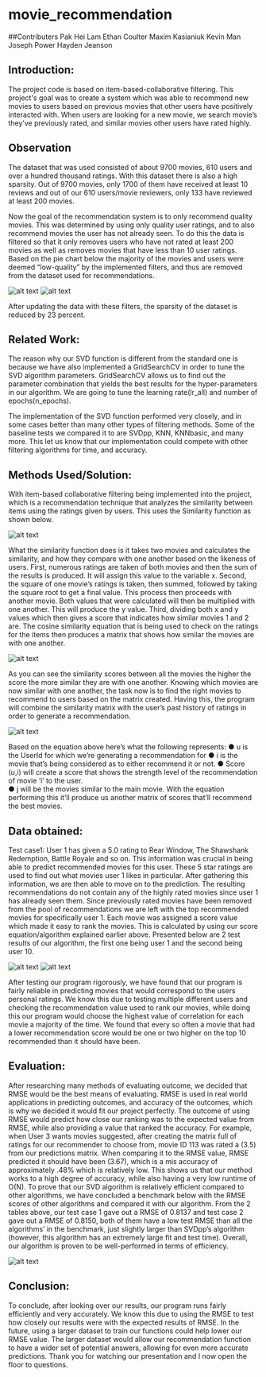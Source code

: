 # movie_recommendation
##Contributers
Pak Hei Lam
Ethan Coulter
Maxim Kasianiuk
Kevin Man
Joseph Power
Hayden Jeanson

## Introduction:
The project code is based on item-based-collaborative filtering. This project's goal was to create a system which was able to recommend new movies to users based on previous movies that other users have positively interacted with. When users are looking for a new movie, we search movie’s they’ve previously rated, and similar movies other users have rated highly. 

## Observation
The dataset that was used consisted of about 9700 movies, 610 users and over a hundred thousand ratings. With this dataset there is also a high sparsity. Out of 9700 movies, only 1700 of them have received at least 10 reviews and out of our 610 users/movie reviewers, only 133 have reviewed at least 200 movies. 

Now the goal of the recommendation system is to only recommend quality movies. This was determined by using only quality user ratings, and to also recommend movies the user has not already seen. To do this the data is filtered so that it only removes users who have not rated at least 200 movies as well as removes movies that have less than 10 user ratings. Based on the pie chart below the majority of the movies and users were deemed “low-quality” by the implemented filters, and thus are removed from the dataset used for recommendations. 

![alt text](https://github.com/s03018296/movie_recommendation/blob/a1cc33710ea28ece778939b7fb7dfe24e8f64a50/images/pie1.jpg)
![alt text](https://github.com/s03018296/movie_recommendation/blob/a1cc33710ea28ece778939b7fb7dfe24e8f64a50/images/pie2.jpg)

After updating the data with these filters, the sparsity of the dataset is reduced by 23 percent.

## Related Work:
The reason why our SVD function is different from the standard one is because we have also implemented a GridSearchCV in order to tune the SVD algorithm parameters. GridSearchCV allows us to find out the parameter combination that yields the best results for the hyper-parameters in our algorithm. We are going to tune the learning rate(lr_all) and number of epochs(n_epochs). 

The implementation of the SVD function performed very closely, and in some cases better than many other types of filtering methods. Some of the baseline tests we compared it to are SVDpp, KNN, KNNbasic, and many more. This let us know that our implementation could compete with other filtering algorithms for time, and accuracy. 
## Methods Used/Solution:
With item-based collaborative filtering being implemented into the project, which is a recommendation technique that analyzes the similarity between items using the ratings given by users. This uses the Similarity function as shown below. 

![alt text](https://github.com/s03018296/movie_recommendation/blob/a1cc33710ea28ece778939b7fb7dfe24e8f64a50/images/similarity.jpg)

What the similarity function does is it takes two movies and calculates the similarity, and how they compare with one another based on the likeness of users. First, numerous ratings are taken of both movies and then the sum of the results is produced. It will assign this value to the variable x. Second, the square of one movie’s ratings is taken, then summed, followed by taking the square root to get a final value. This process then proceeds with another movie. Both values that were calculated will then be multiplied with one another. This will  produce the y value. Third, dividing both x and y values which then gives a score that indicates how similar movies 1 and 2 are. The cosine similarity equation that is being used to check on the ratings for the items then produces a matrix that shows how similar the movies are with one another. 

![alt text](https://github.com/s03018296/movie_recommendation/blob/a1cc33710ea28ece778939b7fb7dfe24e8f64a50/images/movieID_matrix.jpg)

As you can see the similarity scores between all the movies the higher the score the more similar they are with one another. Knowing which movies are now similar with one another, the task now is to find the right movies to recommend to users based on the matrix created. Having this, the program will combine the similarity matrix with the user’s past history of ratings in order to generate a recommendation. 

![alt text](https://github.com/s03018296/movie_recommendation/blob/a1cc33710ea28ece778939b7fb7dfe24e8f64a50/images/score.jpg)

Based on the equation above here’s what the following represents:
●	u is the UserId for which we’re generating a recommendation for
●	 i is the movie that’s being considered as to either recommend it or not. 
●	Score (u,i) will create a score that shows the strength level of the recommendation of movie ‘i’ to the user.  
●	j will be the movies similar to the main movie. 
With the equation performing this it’ll produce us another matrix of scores that’ll recommend the best movies. 

## Data obtained:
Test case1: User 1 has given a 5.0 rating to Rear Window, The Shawshank Redemption, Battle Royale and so on. This information was crucial in being able to predict recommended movies for this user. These 5 star ratings are used to find out what movies user 1 likes in particular. After gathering this information, we are then able to move on to the prediction. The resulting recommendations do not contain any of the highly rated movies since user 1 has already seen them. Since previously rated movies have been removed from the pool of recommendations we are left with the top recommended movies for specifically user 1. Each movie was assigned a score value which made it easy to rank the movies. This is calculated by using our score equation/algorithm explained earlier above. Presented below are 2 test results of our algorithm, the first one being user 1 and the second being user 10. 

![alt text](https://github.com/s03018296/movie_recommendation/blob/a1cc33710ea28ece778939b7fb7dfe24e8f64a50/images/result1.jpg)
![alt text](https://github.com/s03018296/movie_recommendation/blob/a1cc33710ea28ece778939b7fb7dfe24e8f64a50/images/result10.jpg)

After testing our program rigorously, we have found that our program is fairly reliable in predicting movies that would correspond to the users personal ratings. We know this due to testing multiple different users and checking the recommendation value used to rank our movies, while doing this our program would choose the highest value of correlation for each movie a majority of the time. We found that every so often a movie that had a lower recommendation score would be one or two higher on the top 10 recommended than it should have been.

## Evaluation:
After researching many methods of evaluating outcome, we decided that RMSE would be the best means of evaluating. RMSE is used in real world applications in predicting outcomes, and accuracy of the outcomes, which is why we decided it would fit our project perfectly.  The outcome of using RMSE would predict how close our ranking was to the expected value from RMSE, while also providing a value that ranked the accuracy. For example, when User 3 wants movies suggested, after creating the matrix full of ratings for our recommender to choose from, movie ID 113 was rated a (3.5) from our predictions matrix. When comparing it to the RMSE value, RMSE predicted it should have been (3.67), which is a mis accuracy of approximately .48% which is relatively low. This shows us that our method works to a high degree of accuracy, while also having a very low runtime of O(N).
To prove that our SVD algorithm is relatively efficient compared to other algorithms, we have concluded a benchmark below with the RMSE scores of other algorithms and compared it with our algorithm. From the 2 tables above, our test case 1 gave out a RMSE of 0.8137 and test case 2 gave out a RMSE of 0.8150, both of them have a low test RMSE than all the algorithms’ in the benchmark, just slightly larger than SVDpp’s algorithm (however, this algorithm has an extremely large fit and test time). Overall, our algorithm is proven to be well-performed in terms of efficiency.

![alt text](https://github.com/s03018296/movie_recommendation/blob/a1cc33710ea28ece778939b7fb7dfe24e8f64a50/images/test_rmse.jpg)

## Conclusion: 
To conclude, after looking over our results, our program runs fairly efficiently and very accurately. We know this due to using the RMSE to test how closely our results were with the expected results of RMSE. In the future, using a larger dataset to train our functions could help lower our RMSE value. The larger dataset would allow our recommendation function to have a wider set of potential answers, allowing for even more accurate predictions. Thank you for watching our presentation and I now open the floor to questions.
